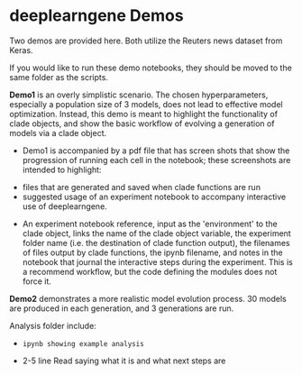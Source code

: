 deeplearngene Demos
====================

Two demos are provided here. Both utilize the Reuters news dataset from Keras.

If you would like to run these demo notebooks, they should be moved to the same folder as the scripts.

**Demo1** is an overly simplistic scenario. The chosen hyperparameters, especially a population size of 3 models, does not lead to effective model optimization. Instead, this demo is meant to highlight the functionality of clade objects, and show the basic workflow of evolving a generation of models via a clade object.
- Demo1 is accompanied by a pdf file that has screen shots that show the progression of running each cell in the notebook; these screenshots are intended to highlight:
 * files that are generated and saved when clade functions are run
 * suggested usage of an experiment notebook to accompany interactive use of deeplearngene.

 - An experiment notebook reference, input as the 'environment' to the clade object, links the name of the clade object variable, the experiment folder name (i.e. the destination of clade function output), the filenames of files output by clade functions, the ipynb filename, and notes in the notebook that journal the interactive steps during the experiment. This is a recommend workflow, but the code defining the modules does not force it.


**Demo2** demonstrates a more realistic model evolution process. 30 models are produced in each generation, and 3 generations are run.


Analysis folder include:
*     ipynb showing example analysis
* 2-5 line Read saying what it is and what next steps are
